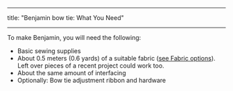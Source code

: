***

title: "Benjamin bow tie: What You Need"

***

To make Benjamin, you will need the following:

- Basic sewing supplies
- About 0.5 meters (0.6 yards) of a suitable fabric ([see Fabric options](/docs/patterns/benjamin/fabric/)). Left over pieces of a recent project could work too.
- About the same amount of interfacing
- Optionally: Bow tie adjustment ribbon and hardware

